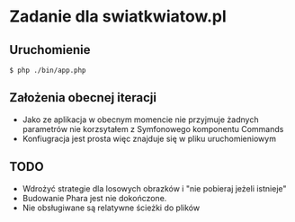 # Zadanie dla swiatkwiatow.pl

## Uruchomienie

```
$ php ./bin/app.php
```

## Założenia obecnej iteracji
- Jako ze aplikacja w obecnym momencie nie przyjmuje żadnych parametrów nie korzsytałem z Symfonowego komponentu Commands
- Konfiugracja jest prosta więc znajduje się w pliku uruchomieniowym

## TODO
- Wdrożyć strategie dla losowych obrazków i "nie pobieraj jeżeli istnieje"
- Budowanie Phara jest nie dokończone.
- Nie obsługiwane są relatywne ścieżki do plików
